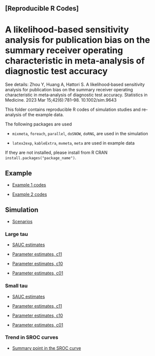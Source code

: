 ## [Reproducible R Codes] 

# A likelihood‐based sensitivity analysis for publication bias on the summary receiver operating characteristic in meta‐analysis of diagnostic test accuracy

See details:  Zhou Y, Huang A, Hattori S. A likelihood‐based sensitivity analysis for publication bias on the summary receiver operating characteristic in meta‐analysis of diagnostic test accuracy. Statistics in Medicine. 2023 Mar 15;42(6):781–98. 10.1002/sim.9643

This folder contains reproducible R codes of simulation studies and re-analysis of the example data.

The following packages are used

- `mixmeta`, `foreach`, `parallel`, `doSNOW`, `doRNG`, are used in the simulation 

- `latex2exp`, `kableExtra`, `mvmeta`, `meta` are used in example data

If they are not installed, please install from R CRAN `install.packages("package_name")`.
 

## Example

- [Example 1 codes](example-results-legend/HTML-Example-IVD.Rmd)

<!-- - [Example 1 results](example-results/HTML-Example-IVD.html) -->


- [Example 2 codes](example-results-legend/HTML-Example-CD64.Rmd)

<!-- - [Example 2 results](example-results/HTML-Example-CD64.html) -->


## Simulation

- [Scenarios](simulation-results/scenarios/HTML-Table-scenarios.Rmd)

### Large tau

- [SAUC estimates](simulation-results/results-RData-Rmd/t12/htmlSAUC-line-plot-t12.Rmd)

- [Parameter estimates, c11](simulation-results/results-RData-Rmd/t12/htmlTab-other-pars-t12-c11.Rmd)

- [Parameter estimates, c10](simulation-results/results-RData-Rmd/t12/htmlTab-other-pars-t12-c10.Rmd)

- [Parameter estimates, c01](simulation-results/results-RData-Rmd/t12/htmlTab-other-pars-t12-c01.Rmd)

### Small tau

- [SAUC estimates](simulation-results/results-RData-Rmd/t0.7/htmlSAUC-line-plot-t0.7.Rmd)

- [Parameter estimates, c11](simulation-results/results-RData-Rmd/t0.7/htmlTab-other-pars-t0.7-c11.Rmd)

- [Parameter estimates, c10](simulation-results/results-RData-Rmd/t0.7/htmlTab-other-pars-t0.7-c10.Rmd)

- [Parameter estimates, c01](simulation-results/results-RData-Rmd/t0.7/htmlTab-other-pars-t0.7-c01.Rmd)

### Trend in SROC curves

- [Summary point in the SROC curve](simulation-results/HTML-sim-sroc.Rmd)








